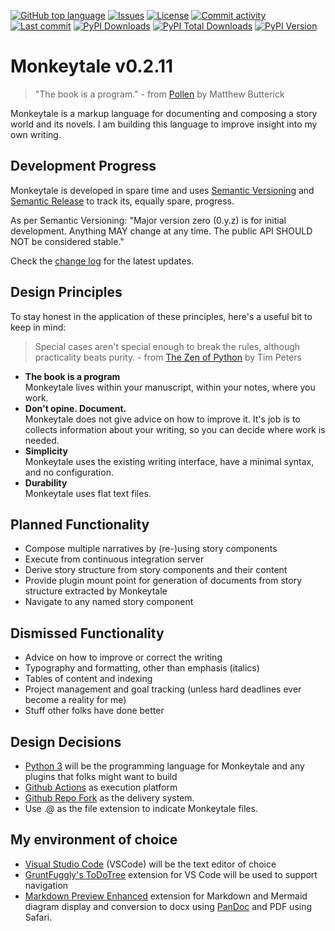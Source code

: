 
[![GitHub top language](https://img.shields.io/github/languages/top/MLAOPDX/monkeytale.svg?style=for-the-badge)](../../)
[![Issues](https://img.shields.io/github/issues/MLAOPDX/monkeytale.svg?style=for-the-badge)](../../issues)
[![License](https://img.shields.io/github/license/MLAOPDX/monkeytale.svg?style=for-the-badge)](/LICENSE.md)
[![Commit activity](https://img.shields.io/github/commit-activity/m/MLAOPDX/monkeytale.svg?style=for-the-badge)](../../commits/master)
[![Last commit](https://img.shields.io/github/last-commit/MLAOPDX/monkeytale.svg?style=for-the-badge)](../../commits/master)
[![PyPI Downloads](https://img.shields.io/pypi/dm/monkeytale.svg?style=for-the-badge)](https://pypistats.org/packages/licensecheck)
[![PyPI Total Downloads](https://img.shields.io/badge/dynamic/json?style=for-the-badge&label=total%20downloads&query=%24.total_downloads&url=https%3A%2F%2Fapi.pepy.tech%2Fapi%2Fprojects%2Fmonkeytale)](https://pepy.tech/project/monkeytale)
[![PyPI Version](https://img.shields.io/pypi/v/monkeytale.svg?style=for-the-badge)](https://pypi.org/project/monkeytale)

# Monkeytale v0.2.11

> "The book is a program." - from [Pollen](https://docs.racket-lang.org/pollen/big-picture.html) by Matthew Butterick

Monkeytale is a markup language for documenting and composing a story world and its novels. I am building this language to improve insight into my own writing.
## Development Progress
Monkeytale is developed in spare time and uses [Semantic Versioning](https://semver.org/) and [Semantic Release](https://pypi.org/project/python-semantic-release/) to track its, equally spare, progress.

As per Semantic Versioning: "Major version zero (0.y.z) is for initial development. Anything MAY change at any time. The public API SHOULD NOT be considered stable."

Check the [change log](https://github.com/MLAOPDX/monkeytale/blob/main/CHANGELOG.md) for the latest updates.

## Design Principles

To stay honest in the application of these principles, here's a useful bit to keep in mind:

> Special cases aren't special enough to break the rules, although practicality beats purity. - from [The Zen of Python](https://peps.python.org/pep-0020/) by Tim Peters

- **The book is a program**</br>Monkeytale lives within your manuscript, within your notes, where you work.
- **Don't opine. Document.**</br>Monkeytale does not give advice on how to improve it. It's job is to collects information about your writing, so you can decide where work is needed.
- **Simplicity**</br>Monkeytale uses the existing writing interface, have a minimal syntax, and no configuration.
- **Durability**</br>Monkeytale uses flat text files.

## Planned Functionality
- Compose multiple narratives by (re-)using story components
- Execute from continuous integration server
- Derive story structure from story components and their content
- Provide plugin mount point for generation of documents from story structure extracted by Monkeytale
- Navigate to any named story component

## Dismissed Functionality
- Advice on how to improve or correct the writing
- Typography and formatting, other than emphasis (italics)
- Tables of content and indexing
- Project management and goal tracking (unless hard deadlines ever become a reality for me)
- Stuff other folks have done better


## Design Decisions
- [Python 3](https://www.python.org/) will be the programming language for Monkeytale and any plugins that folks might want to build
- [Github Actions](https://github.com/features/actions) as execution platform
- [Github Repo Fork](https://docs.github.com/en/get-started/quickstart/fork-a-repo) as the delivery system.
- Use .@ as the file extension to indicate Monkeytale files.

## My environment of choice
- [Visual Studio Code](https://code.visualstudio.com/) (VSCode) will be the text editor of choice
- [GruntFuggly's ToDoTree](https://marketplace.visualstudio.com/items?itemName=Gruntfuggly.todo-tree) extension for VS Code will be used to support navigation
- [Markdown Preview Enhanced](https://marketplace.visualstudio.com/items?itemName=shd101wyy.markdown-preview-enhanced) extension for Markdown and Mermaid diagram display and conversion to docx using [PanDoc](https://pandoc.org/) and PDF using Safari.
